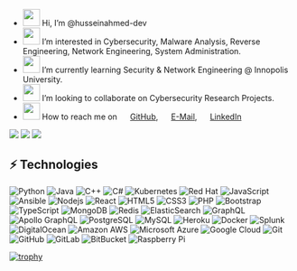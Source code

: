


- <a href="https://github.com/husseinahmed-dev"><img src="https://cdn-icons-png.flaticon.com/512/2716/2716612.png" width="30" height="30"></a> Hi, I’m @husseinahmed-dev
- <a href="https://github.com/husseinahmed-dev"><img src="https://cdn-icons-png.flaticon.com/512/4736/4736169.png" width="30" height="30"></a> I’m interested in Cybersecurity, Malware Analysis, Reverse Engineering, Network Engineering, System Administration.
- <a href="https://github.com/husseinahmed-dev"><img src="https://cdn-icons-png.flaticon.com/512/1344/1344761.png" width="30" height="30"></a> I’m currently learning Security & Network Engineering @ Innopolis University.
- <a href="https://github.com/husseinahmed-dev"><img src="https://cdn-icons-png.flaticon.com/512/2642/2642257.png" width="30" height="30"></a> I’m looking to collaborate on Cybersecurity Research Projects.
- <a href="https://github.com/husseinahmed-dev"><img src="https://cdn-icons-png.flaticon.com/512/2343/2343694.png" width="30" height="30"></a> How to reach me on <a href="https://github.com/husseinahmed-dev"><img src="https://cdn-icons-png.flaticon.com/512/2504/2504911.png" width="15" height="15"></a> [GitHub](https://github.com/husseinahmed-dev), <a href="mailto:hussein.a.shahab@gmail.com"><img src="https://cdn-icons-png.flaticon.com/512/732/732200.png" width="15" height="15"></a> [E-Mail](mailto:hussein.a.shahab@gmail.com), <a href="https://linkedin/in/husseinshahab"><img src="https://cdn-icons-png.flaticon.com/512/3536/3536505.png" width="15" height="15"></a> [LinkedIn](https://linkedin.com/in/husseinshahab)
<!---
husseinahmed-dev/husseinahmed-dev is a ✨ special ✨ repository because its `README.md` (this file) appears on your GitHub profile.
You can click the Preview link to take a look at your changes.
--->
![](https://thumbs.gfycat.com/BoringGraveAmericanbobtail-max-1mb.gif)
<a href="https://www.youtube.com/watch?v=BdFPw9zKV6I"><img src="https://github.com/husseinahmed-dev/husseinahmed-dev.github.io/blob/master/ezgif.com-gif-maker.gif?raw=true"></a>
<a href="https://www.youtube.com/watch?v=BdFPw9zKV6I"><img src="https://github.com/husseinahmed-dev/husseinahmed-dev.github.io/blob/master/ezgif.com-gif-maker%20(4).gif?raw=true"></a>

<!-- <img src="https://res.cloudinary.com/practicaldev/image/fetch/s--TMBJ95Hi--/c_limit%2Cf_auto%2Cfl_progressive%2Cq_66%2Cw_880/https://raw.githubusercontent.com/0xd4d/dnSpy/master/images/debug-animated.gif"> -->

## ⚡ Technologies
![Python](https://img.shields.io/badge/-Python-black?style=flat-square&logo=Python)
![Java](https://img.shields.io/badge/-java-E34A86?style=flat-square&logo=java)
![C++](https://img.shields.io/badge/-C++-00599C?style=flat-square&logo=c)
![C#](https://img.shields.io/badge/c%23-%23239120.svg?style=flat-square&logo=c-sharp)
![Kubernetes](https://img.shields.io/badge/kubernetes-%23326ce5.svg?style=flat-square&logo=kubernetes&logoColor=white)
![Red Hat](https://img.shields.io/badge/Red%20Hat-EE0000?style=flat-square&logo=redhat&logoColor=white)
![JavaScript](https://img.shields.io/badge/-JavaScript-black?style=flat-square&logo=javascript)
![Ansible](https://img.shields.io/badge/ansible-%231A1918.svg?style=flat-square&logo=ansible&logoColor=white)
![Nodejs](https://img.shields.io/badge/-Nodejs-black?style=flat-square&logo=Node.js)
![React](https://img.shields.io/badge/-React-black?style=flat-square&logo=react)
![HTML5](https://img.shields.io/badge/-HTML5-E34F26?style=flat-square&logo=html5&logoColor=white)
![CSS3](https://img.shields.io/badge/-CSS3-1572B6?style=flat-square&logo=css3)
![PHP](https://img.shields.io/badge/php-%23777BB4.svg?style=flat-square&logo=php)
![Bootstrap](https://img.shields.io/badge/-Bootstrap-563D7C?style=flat-square&logo=bootstrap)
![TypeScript](https://img.shields.io/badge/-TypeScript-007ACC?style=flat-square&logo=typescript)
![MongoDB](https://img.shields.io/badge/-MongoDB-black?style=flat-square&logo=mongodb)
![Redis](https://img.shields.io/badge/-Redis-black?style=flat-square&logo=Redis)
![ElasticSearch](https://img.shields.io/badge/-ElasticSearch-005571?style=flat-square&logo=elasticsearch)
![GraphQL](https://img.shields.io/badge/-GraphQL-E10098?style=flat-square&logo=graphql)
![Apollo GraphQL](https://img.shields.io/badge/-Apollo%20GraphQL-311C87?style=flat-square&logo=apollo-graphql)
![PostgreSQL](https://img.shields.io/badge/-PostgreSQL-336791?style=flat-square&logo=postgresql)
![MySQL](https://img.shields.io/badge/-MySQL-black?style=flat-square&logo=mysql)
![Heroku](https://img.shields.io/badge/-Heroku-430098?style=flat-square&logo=heroku)
![Docker](https://img.shields.io/badge/-Docker-black?style=flat-square&logo=docker)
![Splunk](https://img.shields.io/badge/splunk-%23000000.svg?style=flat-square&logo=splunk&logoColor=white)
![DigitalOcean](https://img.shields.io/badge/-Digital%20Ocean-darkblue?style=flat-square&logo=digitalocean)
![Amazon AWS](https://img.shields.io/badge/Amazon%20AWS-232F3E?style=flat-square&logo=amazon-aws)
![Microsoft Azure](https://img.shields.io/badge/Microsoft%20Azure-232F7E?style=flat-square&logo=microsoft-azure)
![Google Cloud](https://img.shields.io/badge/Google%20Cloud-black?style=flat-square&logo=google-cloud)
![Git](https://img.shields.io/badge/-Git-black?style=flat-square&logo=git)
![GitHub](https://img.shields.io/badge/-GitHub-181717?style=flat-square&logo=github)
![GitLab](https://img.shields.io/badge/-GitLab-FCA121?style=flat-square&logo=gitlab)
![BitBucket](https://img.shields.io/badge/-BitBucket-darkblue?style=flat-square&logo=bitbucket)
![Raspberry Pi](https://img.shields.io/badge/-Raspberry%20Pi-C51A4A?style=flat-square&logo=Raspberry-Pi)

[![trophy](https://github-profile-trophy.vercel.app/?username=husseinahmed-dev&theme=matrix)](https://github.com/ryo-ma/github-profile-trophy)
